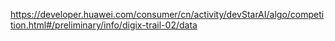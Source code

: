 https://developer.huawei.com/consumer/cn/activity/devStarAI/algo/competition.html#/preliminary/info/digix-trail-02/data
